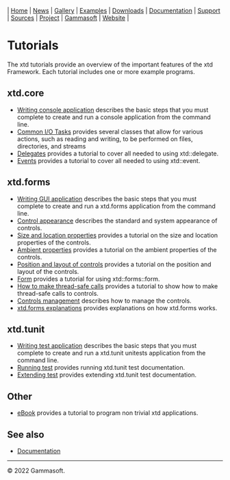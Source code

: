 | [Home](home.md) | [News](news.md) | [Gallery](gallery.md) | [Examples](examples.md) | [Downloads](downloads.md) | [Documentation](documentation.md) | [Support](support.md) | [Sources](https://github.com/gammasoft71/xtd) | [Project](https://sourceforge.net/projects/xtdpro/) | [Gammasoft](gammasoft.md) | [Website](https://gammasoft71.wixsite.com/xtdpro) |

# Tutorials

The xtd tutorials provide an overview of the important features of the xtd Framework. Each tutorial includes one or more example programs. 

## xtd.core

* [Writing console application](tutorial_writing_applicaion_console.md) describes the basic steps that you must complete to create and run a console application from the command line.
* [Common I/O Tasks](common_io_tasks.md) provides several classes that allow for various actions, such as reading and writing, to be performed on files, directories, and streams
* [Delegates](tutorial_delegates.md) provides a tutorial to cover all needed to using xtd::delegate.
* [Events](tutorial_events.md) provides a tutorial to cover all needed to using xtd::event.

## xtd.forms

* [Writing GUI application](tutorial_writing_applicaion_gui.md) describes the basic steps that you must complete to create and run a xtd.forms application from the command line.
* [Control appearance](tutorial_control_appearance.md) describes the standard and system appearance of controls.
* [Size and location properties](tutorial_size_and_location_properties.md) provides a tutorial on the size and location properties of the controls.
* [Ambient properties](tutorial_ambient_properties.md) provides a tutorial on the ambient properties of the controls.
* [Position and layout of controls](tutorial_position_and_layout_of_controls.md) provides a tutorial on the position and layout of the controls.
* [Form](tutorial_form.md) provides a tutorial for using xtd::forms::form.
* [How to make thread-safe calls](tutorial_thread_safe_control_call.md) provides a tutorial to show how to make thread-safe calls to controls.
* [Controls management](tutorial_controls_management.md) describes how to manage the controls.
* [xtd.forms explanations](xtd_forms_explanations.md) provides explanations on how xtd.forms works.

## xtd.tunit

* [Writing test application](tutorial_writing_applicaion_test.md) describes the basic steps that you must complete to create and run a xtd.tunit unitests application from the command line.
* [Running test](tutorial_writing_applicaion_running_test.md) provides running xtd.tunit test documentation.
* [Extending test](tutorial_writing_applicaion_extending_test.md) provides extending xtd.tunit test documentation.

## Other

* [eBook](tutorial_ebook.md) provides a tutorial to program non trivial xtd applications.

## See also

* [Documentation](documentation.md)

______________________________________________________________________________________________

© 2022 Gammasoft.
